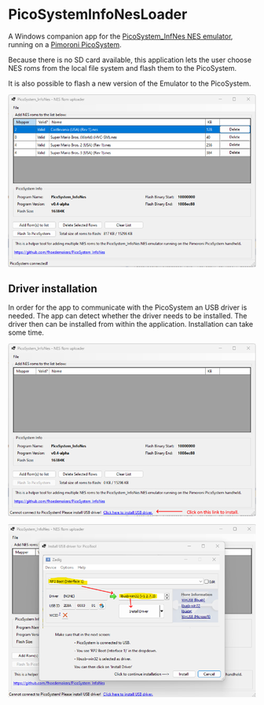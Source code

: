 # PicoSystemInfoNesLoader

A Windows companion app for the [PicoSystem_InfNes NES emulator](https://github.com/fhoedemakers/PicoSystem_InfoNes), running on a [Pimoroni PicoSystem](https://shop.pimoroni.com/products/picosystem).

Because there is no SD card available, this application lets the user choose NES roms from the local file system and flash them to the PicoSystem.

It is also possible to flash a new version of the Emulator to the PicoSystem.


![Screenshot](https://github.com/fhoedemakers/PicoSystemInfoNesLoader/blob/master/assets/Screen.png)

## Driver installation

In order for the app to communicate with the PicoSystem an USB driver is needed. The app can detect whether the driver needs to be installed. The driver then can be installed from within the application. Installation can take some time.

![Screenshot driver needed](https://github.com/fhoedemakers/PicoSystemInfoNesLoader/blob/master/assets/ScreenDriverNeeded.png)

![Screenshot driver install](https://github.com/fhoedemakers/PicoSystemInfoNesLoader/blob/master/assets/ScreenInstallDriver.png)
